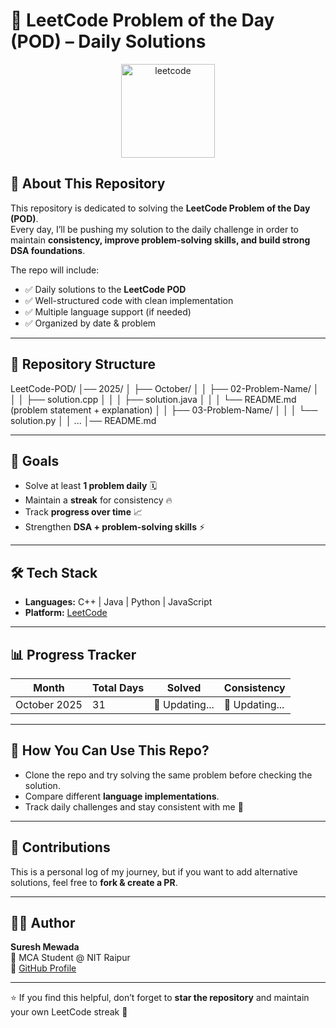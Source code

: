 # 🚀 LeetCode Problem of the Day (POD) – Daily Solutions  

<p align="center">
  <img src="https://assets.leetcode.com/static_assets/public/webpack_bundles/images/logo-dark.e99485d9b.svg" alt="leetcode" width="150"/>
</p>

## 📌 About This Repository  
This repository is dedicated to solving the **LeetCode Problem of the Day (POD)**.  
Every day, I’ll be pushing my solution to the daily challenge in order to maintain **consistency, improve problem-solving skills, and build strong DSA foundations**.  

The repo will include:  
- ✅ Daily solutions to the **LeetCode POD**  
- ✅ Well-structured code with clean implementation  
- ✅ Multiple language support (if needed)  
- ✅ Organized by date & problem  

---

## 📂 Repository Structure  

LeetCode-POD/
│── 2025/
│ ├── October/
│ │ ├── 02-Problem-Name/
│ │ │ ├── solution.cpp
│ │ │ ├── solution.java
│ │ │ └── README.md (problem statement + explanation)
│ │ ├── 03-Problem-Name/
│ │ │ └── solution.py
│ │ ...
│── README.md


---

## 🎯 Goals  
- Solve at least **1 problem daily** 🗓️  
- Maintain a **streak** for consistency 🔥  
- Track **progress over time** 📈  
- Strengthen **DSA + problem-solving skills** ⚡  

---

## 🛠️ Tech Stack  
- **Languages:** C++ | Java | Python | JavaScript  
- **Platform:** [LeetCode](https://leetcode.com/)  

---

## 📊 Progress Tracker  
| Month | Total Days | Solved | Consistency |
|-------|------------|--------|--------------|
| October 2025 | 31 | 🔄 Updating... | 🔄 Updating... |

---

## 🌟 How You Can Use This Repo?  
- Clone the repo and try solving the same problem before checking the solution.  
- Compare different **language implementations**.  
- Track daily challenges and stay consistent with me 🚀  

---

## 🤝 Contributions  
This is a personal log of my journey, but if you want to add alternative solutions, feel free to **fork & create a PR**.  

---

## 🧑‍💻 Author  
**Suresh Mewada**  
📌 MCA Student @ NIT Raipur  
🔗 [GitHub Profile](https://github.com/Suresh-MS07)  

---

⭐ If you find this helpful, don’t forget to **star the repository** and maintain your own LeetCode streak 🚀  

